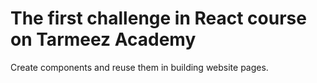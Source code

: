 # The first challenge in React course on Tarmeez Academy

 Create components and reuse them in building website pages.
